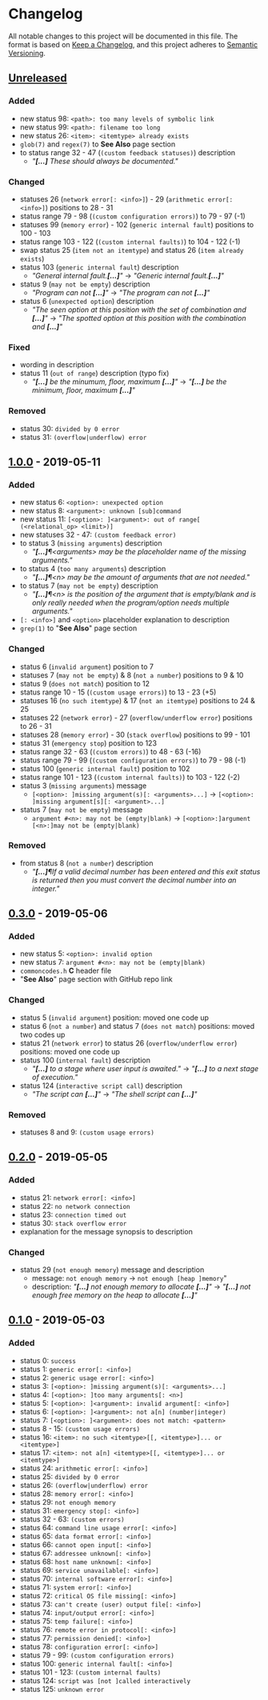<!-- markdownlint-disable MD024 -->

# Changelog #

All notable changes to this project will be documented in this file.
The format is based on [Keep a Changelog](https://keepachangelog.com/en/1.0.0/),
and this project adheres to [Semantic Versioning](https://semver.org/spec/v2.0.0.html).

## [Unreleased] ##

[Unreleased]: https://github.com/mfederczuk/commoncodes/compare/v1.0.0...develop

### Added ###

* new status 98: `<path>: too many levels of symbolic link`
* new status 99: `<path>: filename too long`
* new status 26: `<item>: <itemtype> already exists`
* `glob(7)` and `regex(7)` to **See Also** page section
* to status range 32 - 47 (`(custom feedback statuses)`) description
  * _"**[...]** These should always be documented."_

### Changed ###

* statuses 26 (`network error[: <info>]`) - 29 (`arithmetic error[: <info>]`)
  positions to 28 - 31
* status range 79 - 98 (`(custom configuration errors)`) to 79 - 97 (-1)
* statuses 99 (`memory error`) - 102 (`generic internal fault`) positions to
  100 - 103
* status range 103 - 122 (`(custom internal faults)`) to 104 - 122 (-1)
* swap status 25 (`item not an itemtype`) and status 26 (`item already exists`)
* status 103 (`generic internal fault`) description
  * _"General internal fault.**[...]**"_ → _"Generic internal fault.**[...]**"_
* status 9 (`may not be empty`) description
  * _"Program can not **[...]**"_ → _"The program can not **[...]**"_
* status 6 (`unexpected option`) description
  * _"The seen option at this position with the set of combination and **[...]**"_ →
     _"The spotted option at this position with the combination and **[...]**"_

### Fixed ###

* wording in description
* status 11 (`out of range`) description (typo fix)
  * _"**[...]** be the minumum, floor, maximum **[...]**"_ →
     _"**[...]** be the minimum, floor, maximum **[...]**"_

### Removed ###

* status 30: `divided by 0 error`
* status 31: `(overflow|underflow) error`

## [1.0.0] - 2019-05-11 ##

[1.0.0]: https://mfederczuk.github.io/commoncodes/v/0.3.0...1.0.0.html

### Added ###

* new status 6: `<option>: unexpected option`
* new status 8: `<argument>: unknown [sub]command`
* new status 11: `[<option>: ]<argument>: out of range[ (<relational_op> <limit>)]`
* new statuses 32 - 47: `(custom feedback error)`
* to status 3 (`missing arguments`) description
  * _"**[...]**¶&lt;arguments&gt; may be the placeholder name of the missing arguments."_
* to status 4 (`too many arguments`) description
  * _"**[...]**¶&lt;n&gt; may be the amount of arguments that are not needed."_
* to status 7 (`may not be empty`) description
  * _"**[...]**¶&lt;n&gt; is the position of the argument that is empty/blank and is only really needed when the program/option needs multiple arguments."_
* `[: <info>]` and `<option>` placeholder explanation to description
* `grep(1)` to "**See Also**" page section

### Changed ###

* status 6 (`invalid argument`) position to 7
* statuses 7 (`may not be empty`) & 8 (`not a number`) positions to 9 & 10
* status 9 (`does not match`) position to 12
* status range 10 - 15 (`(custom usage errors)`) to 13 - 23 (+5)
* statuses 16 (`no such itemtype`) & 17 (`not an itemtype`) positions to 24 & 25
* statuses 22 (`network error`) - 27 (`overflow/underflow error`) positions to
  26 - 31
* statuses 28 (`memory error`) - 30 (`stack overflow`) positions to 99 - 101
* status 31 (`emergency stop`) position to 123
* status range 32 - 63 (`(custom errors)`) to 48 - 63 (-16)
* status range 79 - 99 (`(custom configuration errors)`) to 79 - 98 (-1)
* status 100 (`generic internal fault`) position to 102
* status range 101 - 123 (`(custom internal faults)`) to 103 - 122 (-2)
* status 3 (`missing arguments`) message
  * `[<option>: ]missing argument(s)[: <arguments>...]` →
    `[<option>: ]missing argument[s][: <argument>...]`
* status 7 (`may not be empty`) message
  * `argument #<n>: may not be (empty|blank)` →
    `[<option>:]argument [<n>:]may not be (empty|blank)`

### Removed ###

* from status 8 (`not a number`) description
  * _"**[...]**¶If a valid decimal number has been entered and this exit status is returned then you must convert the decimal number into an integer."_

## [0.3.0] - 2019-05-06 ##

[0.3.0]: https://mfederczuk.github.io/commoncodes/v/0.2.0...0.3.0.html

### Added ###

* new status 5: `<option>: invalid option`
* new status 7: `argument #<n>: may not be (empty|blank)`
* `commoncodes.h` **C** header file
* "**See Also**" page section with GitHub repo link

### Changed ###

* status 5 (`invalid argument`) position: moved one code up
* status 6 (`not a number`) and status 7 (`does not match`) positions: moved two
  codes up
* status 21 (`network error`) to status 26 (`overflow/underflow error`) positions:
  moved one code up
* status 100 (`internal fault`) description
  * _"**[...]** to a stage where user input is awaited."_ →
    _"**[...]** to a next stage of execution."_
* status 124 (`interactive script call`) description
  * _"The script can **[...]**"_ → _"The shell script can **[...]**"_

### Removed ###

* statuses 8 and 9: `(custom usage errors)`

## [0.2.0] - 2019-05-05 ##

[0.2.0]: https://mfederczuk.github.io/commoncodes/v/0.1.0...0.2.0.html

### Added ###

* status 21: `network error[: <info>]`
* status 22: `no network connection`
* status 23: `connection timed out`
* status 30: `stack overflow error`
* explanation for the message synopsis to description

### Changed ###

* status 29 (`not enough memory`) message and description
  * message: `not enough memory` → `not enough [heap ]memory`"
  * description: _"**[...]** not enough memory to allocate **[...]**"_ →
    _"**[...]** not enough free memory on the heap to allocate **[...]**"_

## [0.1.0] - 2019-05-03 ##

[0.1.0]: https://mfederczuk.github.io/commoncodes/v/0.1.0.html

### Added ###

* status 0: `success`
* status 1: `generic error[: <info>]`
* status 2: `generic usage error[: <info>]`
* status 3: `[<option>: ]missing argument(s)[: <arguments>...]`
* status 4: `[<option>: ]too many arguments[: <n>]`
* status 5: `[<option>: ]<argument>: invalid argument[: <info>]`
* status 6: `[<option>: ]<argument>: not a[n] (number|integer)`
* status 7: `[<option>: ]<argument>: does not match: <pattern>`
* status 8 - 15: `(custom usage errors)`
* status 16: `<item>: no such <itemtype>[[, <itemtype>]... or <itemtype>]`
* status 17: `<item>: not a[n] <itemtype>[[, <itemtype>]... or <itemtype>]`
* status 24: `arithmetic error[: <info>]`
* status 25: `divided by 0 error`
* status 26: `(overflow|underflow) error`
* status 28: `memory error[: <info>]`
* status 29: `not enough memory`
* status 31: `emergency stop[: <info>]`
* status 32 - 63: `(custom errors)`
* status 64: `command line usage error[: <info>]`
* status 65: `data format error[: <info>]`
* status 66: `cannot open input[: <info>]`
* status 67: `addressee unknown[: <info>]`
* status 68: `host name unknown[: <info>]`
* status 69: `service unavailable[: <info>]`
* status 70: `internal software error[: <info>]`
* status 71: `system error[: <info>]`
* status 72: `critical OS file missing[: <info>]`
* status 73: `can't create (user) output file[: <info>]`
* status 74: `input/output error[: <info>]`
* status 75: `temp failure[: <info>]`
* status 76: `remote error in protocol[: <info>]`
* status 77: `permission denied[: <info>]`
* status 78: `configuration error[: <info>]`
* status 79 - 99: `(custom configuration errors)`
* status 100: `generic internal fault[: <info>]`
* status 101 - 123: `(custom internal faults)`
* status 124: `script was [not ]called interactively`
* status 125: `unknown error`
